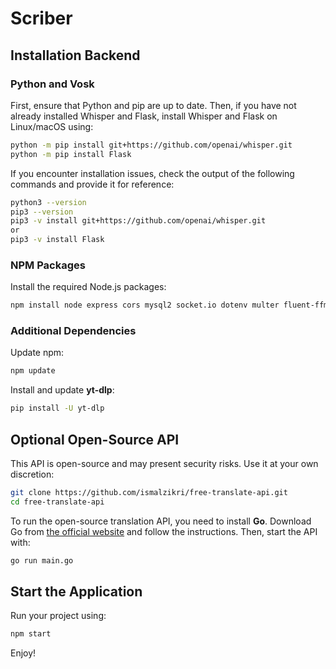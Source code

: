 # Scriber

## Installation Backend

### Python and Vosk
First, ensure that Python and pip are up to date. Then, if you have not already installed Whisper and Flask, install Whisper and Flask on Linux/macOS using:

```sh
python -m pip install git+https://github.com/openai/whisper.git
python -m pip install Flask
```

If you encounter installation issues, check the output of the following commands and provide it for reference:

```sh
python3 --version
pip3 --version
pip3 -v install git+https://github.com/openai/whisper.git
or
pip3 -v install Flask
```

### NPM Packages
Install the required Node.js packages:

```sh
npm install node express cors mysql2 socket.io dotenv multer fluent-ffmpeg node-fetch express-rate-limit
```

### Additional Dependencies
Update npm:

```sh
npm update
```

Install and update **yt-dlp**:

```sh
pip install -U yt-dlp
```

## Optional Open-Source API
This API is open-source and may present security risks. Use it at your own discretion:

```sh
git clone https://github.com/ismalzikri/free-translate-api.git
cd free-translate-api
```

To run the open-source translation API, you need to install **Go**. Download Go from [the official website](https://go.dev/doc/install) and follow the instructions. Then, start the API with:

```sh
go run main.go
```

## Start the Application
Run your project using:

```sh
npm start
```

Enjoy!